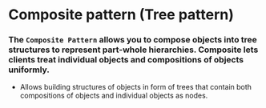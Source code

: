 # Composite pattern (Tree pattern)
### The `Composite Pattern` allows you to compose objects into tree structures to represent part-whole hierarchies. Composite lets clients treat individual objects and compositions of objects uniformly. 

- Allows building structures of objects in form of trees that contain both compositions of objects and individual objects as nodes.